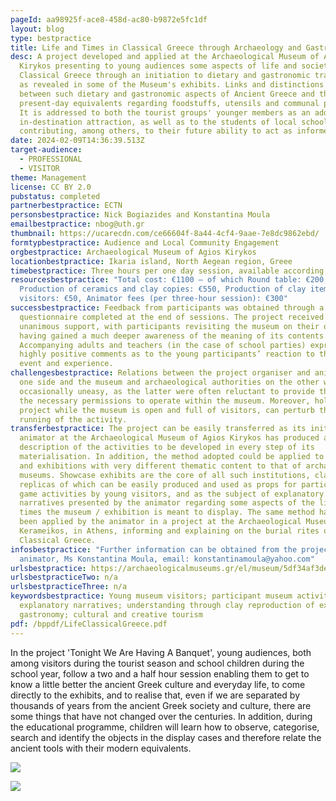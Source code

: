 ```yaml
---
pageId: aa98925f-ace8-458d-ac80-b9872e5fc1df
layout: blog
type: bestpractice
title: Life and Times in Classical Greece through Archaeology and Gastronomy
desc: A project developed and applied at the Archaeological Museum of Agios
  Kirykos presenting to young audiences some aspects of life and society in
  Classical Greece through an initiation to dietary and gastronomic traditions
  as revealed in some of the Museum's exhibits. Links and distinctions are drawn
  between such dietary and gastronomic aspects of Ancient Greece and their
  present-day equivalents regarding foodstuffs, utensils and communal practices.
  It is addressed to both the tourist groups' younger members as an added
  in-destination attraction, as well as to the students of local schools
  contributing, among others, to their future ability to act as informed hosts.
date: 2024-02-09T14:36:39.513Z
target-audience:
  - PROFESSIONAL
  - VISITOR
theme: Management
license: CC BY 2.0
pubstatus: completed
partnerbestpractice: ECTN
personsbestpractice: Nick Bogiazides and Konstantina Moula
emailbestpractice: nbog@uth.gr
thumbnail: https://ucarecdn.com/ce66604f-8a44-4cf4-9aae-7e8dc9862ebd/
formtypbestpractice: Audience and Local Community Engagement
orgbestpractice: Archaeological Museum of Agios Kirykos
locationbestpractice: Ikaria island, North Aegean region, Greee
timebestpractice: Three hours per one day session, available according to demand.
resourcesbestpractice: "Total cost: €1100 – of which Round table: €200,
  Production of ceramics and clay copies: €550, Production of clay items by
  visitors: €50, Animator fees (per three-hour session): €300"
successbestpractice: Feedback from participants was obtained through a
  questionnaire completed at the end of sessions. The project received almost
  unanimous support, with participants revisiting the museum on their own,
  having gained a much deeper awareness of the meaning of its contents.
  Accompanying adults and teachers (in the case of school parties) expressed
  highly positive comments as to the young participants’ reaction to the whole
  event and experience.
challengesbestpractice: Relations between the project organiser and animator on
  one side and the museum and archaeological authorities on the other were
  occasionally uneasy, as the latter were often reluctant to provide the former
  the necessary permissions to operate within the museum. Moreover, holding the
  project while the museum is open and full of visitors, can perturb the smooth
  running of the activity.
transferbestpractice: The project can be easily transferred as its initiator and
  animator at the Archaeological Museum of Agios Kirykos has produced a detailed
  description of the activities to be developed in every step of its
  materialisation. In addition, the method adopted could be applied to museum
  and exhibitions with very different thematic content to that of archaeological
  museums. Showcase exhibits are the core of all such institutions, clay
  replicas of which can be easily produced and used as props for participative
  game activities by young visitors, and as the subject of explanatory
  narratives presented by the animator regarding some aspects of the life and
  times the museum / exhibition is meant to display. The same method has already
  been applied by the animator in a project at the Archaeological Museum of
  Kerameikos, in Athens, informing and explaining on the burial rites of
  Classical Greece.
infosbestpractice: "Further information can be obtained from the project’s
  animator, Ms Konstantina Moula, email: konstantinamoula@yahoo.com"
urlsbestpractice: https://archaeologicalmuseums.gr/el/museum/5df34af3deca5e2d79e8c141/archaeological-museum-of-agios-kirykos
urlsbestpracticeTwo: n/a
urlsbestpracticeThree: n/a
keywordsbestpractice: Young museum visitors; participant museum activities;
  explanatory narratives; understanding through clay reproduction of exhibits;
  gastronomy; cultural and creative tourism
pdf: /bppdf/LifeClassicalGreece.pdf
---
```

In the project 'Tonight We Are Having A Banquet', young audiences, both among visitors during the tourist season and school children during the school year, follow a two and a half hour session enabling them to   get to know a little better the ancient Greek culture and everyday life, to come directly to the exhibits, and to realise that, even if we are separated by thousands of years from the ancient Greek society and culture, there are some things that have not changed over the centuries. In addition, during the educational programme, children will learn how to observe, categorise, search and identify the objects in the display cases and therefore relate the ancient tools with their modern equivalents.

![](https://ucarecdn.com/d7c2f97b-ba0a-4862-ad46-f6fd050045f6/)

![](https://ucarecdn.com/03afaf99-2677-4590-b869-403f1712f8db/)